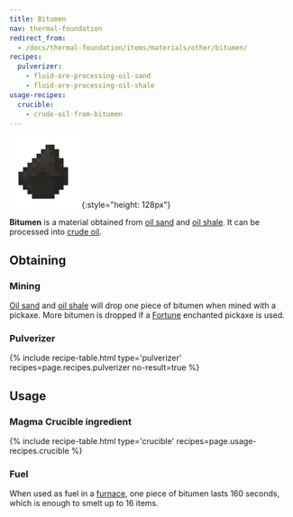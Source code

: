 ```yaml
---
title: Bitumen
nav: thermal-foundation
redirect_from:
  - /docs/thermal-foundation/items/materials/other/bitumen/
recipes:
  pulverizer:
    - fluid-ore-processing-oil-sand
    - fluid-ore-processing-oil-shale
usage-recipes:
  crucible:
    - crude-oil-from-bitumen
---
```


![Bitumen](/assets/images/thermal-foundation/bitumen.gif){:style="height: 128px"}


**Bitumen** is a material obtained from [oil sand](/docs/oil-sand/) and [oil
shale](/docs/oil-shale/). It can be processed into [crude
oil](/docs/crude-oil/).


Obtaining
---------

### Mining
[Oil sand](/docs/oil-sand/) and [oil shale](/docs/oil-shale/) will drop one
piece of bitumen when mined with a pickaxe. More bitumen is dropped if a
[Fortune](https://minecraft.gamepedia.com/Fortune) enchanted pickaxe is used.

### Pulverizer
{% include recipe-table.html type='pulverizer' recipes=page.recipes.pulverizer no-result=true %}


Usage
-----

### Magma Crucible ingredient
{% include recipe-table.html type='crucible' recipes=page.usage-recipes.crucible %}

### Fuel
When used as fuel in a [furnace](https://minecraft.gamepedia.com/Furnace), one
piece of bitumen lasts 160 seconds, which is enough to smelt up to 16 items.
